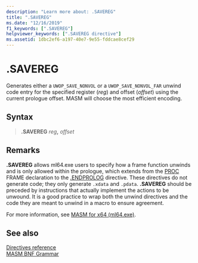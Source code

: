 ```yaml
---
description: "Learn more about: .SAVEREG"
title: ".SAVEREG"
ms.date: "12/16/2019"
f1_keywords: [".SAVEREG"]
helpviewer_keywords: [".SAVEREG directive"]
ms.assetid: 1dbc2ef6-a197-40e7-9e55-fddcae8cef29
---
```

# .SAVEREG

Generates either a `UWOP_SAVE_NONVOL` or a `UWOP_SAVE_NONVOL_FAR` unwind code entry for the specified register (*reg*) and offset (*offset*) using the current prologue offset. MASM will choose the most efficient encoding.

## Syntax

> **.SAVEREG** *reg*__,__ *offset*

## Remarks

**.SAVEREG** allows ml64.exe users to specify how a frame function unwinds and is only allowed within the prologue, which extends from the [PROC](proc.md) FRAME declaration to the [.ENDPROLOG](dot-endprolog.md) directive. These directives do not generate code; they only generate `.xdata` and `.pdata`. **.SAVEREG** should be preceded by instructions that actually implement the actions to be unwound. It is a good practice to wrap both the unwind directives and the code they are meant to unwind in a macro to ensure agreement.

For more information, see [MASM for x64 (ml64.exe)](masm-for-x64-ml64-exe.md).

## See also

[Directives reference](directives-reference.md)\
[MASM BNF Grammar](masm-bnf-grammar.md)
